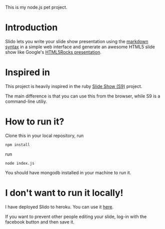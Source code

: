 This is my node.js pet project.

Introduction 
============

Slido lets you write your slide show presentation using the [markdown syntax](http://daringfireball.net/projects/markdown/syntax) in a simple web interface and generate an awesome HTML5 slide show like Google's [HTML5Rocks presentation](http://slides.html5rocks.com/).


Inspired in
===========

This project is heavily inspired in the ruby [Slide Show (S9)](http://slideshow.rubyforge.org/) project.</p>
The main difference is that you can use this from the browser, while S9 is a command-line utiliy.


How to run it?
==============

Clone this in your local repository, run
	
	npm install

run

	node index.js

You should have mongodb installed in your machine to run it.


I don't want to run it locally!
===============================

I have deployed Slido to heroku. You can use it [here](http://slido.herokuapp.com).

If you want to prevent other people editing your slide, log-in with the facebook button and then save it.